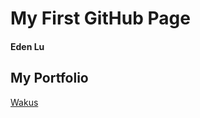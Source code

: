 # My First GitHub Page
#### Eden Lu

## My Portfolio
<a href="http://https://edenlu005.github.io/wakus"> Wakus </a>
